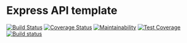 # Express API template

[![Build Status](https://travis-ci.com/gustavobgt/express-api-template.svg?branch=master)](https://travis-ci.com/gustavobgt/express-api-template)
[![Coverage Status](https://coveralls.io/repos/github/gustavobgt/express-api-template/badge.svg?branch=master)](https://coveralls.io/github/gustavobgt/express-api-template?branch=master)
[![Maintainability](https://api.codeclimate.com/v1/badges/1a4581a5de26b96a81c7/maintainability)](https://codeclimate.com/github/gustavobgt/express-api-template/maintainability)
[![Test Coverage](https://api.codeclimate.com/v1/badges/1a4581a5de26b96a81c7/test_coverage)](https://codeclimate.com/github/gustavobgt/express-api-template/test_coverage)
[![Build status](https://ci.appveyor.com/api/projects/status/sgq4t0i360o0ja9n?svg=true)](https://ci.appveyor.com/project/gustavobgt/express-api-template)
